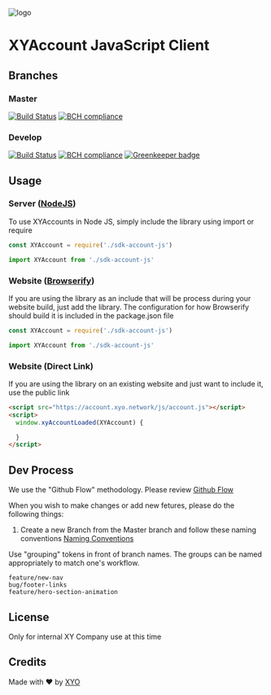 [logo]: https://www.xy.company/img/home/logo_xy.png "XYAccount"

![logo]

# XYAccount JavaScript Client

## Branches

### Master

[![Build Status](https://travis-ci.com/XYOracleNetwork/sdk-account-js.svg?token=A85R2pDnngMDyWoqeLUG&branch=master)](https://travis-ci.com/XYOracleNetwork/sdk-account-js)
[![BCH compliance](https://bettercodehub.com/edge/badge/XYOracleNetwork/sdk-account-js?branch=master&token=da3517ea47ce1e5d4a215cde849d5a3db2147265)](https://bettercodehub.com/results/XYOracleNetwork/sdk-account-js)

### Develop

[![Build Status](https://travis-ci.com/XYOracleNetwork/sdk-account-js.svg?token=A85R2pDnngMDyWoqeLUG&branch=develop)](https://travis-ci.com/XYOracleNetwork/sdk-account-js)
[![BCH compliance](https://bettercodehub.com/edge/badge/XYOracleNetwork/sdk-account-js?branch=develop&token=da3517ea47ce1e5d4a215cde849d5a3db2147265)](https://bettercodehub.com/results/XYOracleNetwork/sdk-account-js) [![Greenkeeper badge](https://badges.greenkeeper.io/XYOracleNetwork/sdk-account-js.svg)](https://greenkeeper.io/)

## Usage

### Server ([NodeJS](https://nodejs.org/en/))

To use XYAccounts in Node JS, simply include the library using import or require

```javascript
const XYAccount = require('./sdk-account-js')
```

```javascript
import XYAccount from './sdk-account-js'
```

### Website ([Browserify](http://browserify.org/))

If you are using the library as an include that will be process during your website build, just add the library.  The configuration for how Browserify should build it is included in the package.json file

```javascript
const XYAccount = require('./sdk-account-js')
```

```javascript
import XYAccount from './sdk-account-js'
```

### Website (Direct Link)

If you are using the library on an existing website and just want to include it, use the public link

```html
<script src="https://account.xyo.network/js/account.js"></script>
<script>
  window.xyAccountLoaded(XYAccount) {

  }
</script>
```

## Dev Process

We use the "Github Flow" methodology.
Please review [Github Flow](https://guides.github.com/introduction/flow/)

When you wish to make changes or add new fetures, please do the following things:

1. Create a new Branch from the Master branch and follow these naming conventions [Naming Conventions](https://github.com/chrisjlee/git-style-guide#short-well-defined-tokens)

Use "grouping" tokens in front of branch names. The groups can be named appropriately to match one's workflow.

```
feature/new-nav
bug/footer-links
feature/hero-section-animation
```

## License

Only for internal XY Company use at this time

## Credits

Made with ❤️
by [XYO](https://xyo.network)